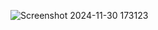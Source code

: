 ![Screenshot 2024-11-30 173123](https://github.com/user-attachments/assets/9255e4f7-0e2e-4f61-8903-c34b018650ab)
